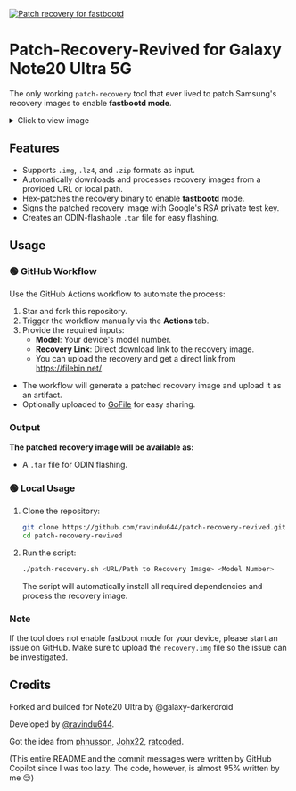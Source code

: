 [![Patch recovery for fastbootd](https://github.com/galaxy-darkerdroid/patch-recovery-revived/actions/workflows/patch-recovery.yml/badge.svg)](https://github.com/galaxy-darkerdroid/patch-recovery-revived/actions/workflows/patch-recovery.yml)
# Patch-Recovery-Revived for Galaxy Note20 Ultra 5G

The only working `patch-recovery` tool that ever lived to patch Samsung's recovery images to enable **fastbootd mode**.

<details>
  <summary>Click to view image</summary>

Not available bruh

</details>

## Features

- Supports `.img`, `.lz4`, and `.zip` formats as input.
- Automatically downloads and processes recovery images from a provided URL or local path.
- Hex-patches the recovery binary to enable **fastbootd** mode.
- Signs the patched recovery image with Google's RSA private test key.
- Creates an ODIN-flashable `.tar` file for easy flashing.

## Usage

### 🟢 GitHub Workflow

Use the GitHub Actions workflow to automate the process:

1. Star and fork this repository.
2. Trigger the workflow manually via the **Actions** tab.
3. Provide the required inputs:
   - **Model**: Your device's model number.
   - **Recovery Link**: Direct download link to the recovery image.
   - You can upload the recovery and get a direct link from https://filebin.net/

- The workflow will generate a patched recovery image and upload it as an artifact.
- Optionally uploaded to [GoFile](https://gofile.io/) for easy sharing.

### Output

**The patched recovery image will be available as:**
- A `.tar` file for ODIN flashing.

### 🟢 Local Usage

1. Clone the repository:
   ```bash
   git clone https://github.com/ravindu644/patch-recovery-revived.git
   cd patch-recovery-revived
   ```

2. Run the script:
   ```bash
   ./patch-recovery.sh <URL/Path to Recovery Image> <Model Number>
   ```

   The script will automatically install all required dependencies and process the recovery image.

### Note

If the tool does not enable fastboot mode for your device, please start an issue on GitHub. Make sure to upload the `recovery.img` file so the issue can be investigated.

## Credits

Forked and builded for Note20 Ultra by @galaxy-darkerdroid

Developed by [@ravindu644](https://github.com/ravindu644).

Got the idea from [phhusson](https://github.com/phhusson), [Johx22](https://github.com/Johx22), [ratcoded](https://github.com/ratcoded).

(This entire README and the commit messages were written by GitHub Copilot since I was too lazy. The code, however, is almost 95% written by me 😌)
